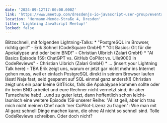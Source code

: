 ```yaml
---
date: '2024-09-12T17:00:00.000Z'
link: 'https://www.meetup.com/dresdenjs-io-javascript-user-group/events/302888141'
location: 'Hermann-Mende-Straße 4, Dresden'
title: 'Lightning JavaScript Meetup!'
locked: false
---
```

Blitzschnell, mit folgenden Lightning-Talks: * "PostgreSQL im Browser, richtig geil!" - Erik Söhnel (CodeSquare GmbH) * "Git Basics: Git für die Apokalypse und oder beim BND!" - Christian Ulbrich (Zalari GmbH) * "AI Basics Episode 159: ChatGPT vs. GitHub CoPilot vs. Ulle9000 in CodeReviews" - Christian Ulbrich (Zalari GmbH) * ... (insert your Lightning Talk here) - TBA Erik zeigt uns, warum er jetzt gar nicht mehr ins Internet gehen muss, weil er einfach PostgreSQL direkt in seinem Browser laufen lässt! Naja fast, seid gespannt auf SQL einmal ganz anders!(!) Christian zeigt uns ein paar kleine GitTricks, falls die Apokalypse kommen sollte oder ihr beim BND arbeitet und eure Rechner nicht vernetzt sind; ihr aber Turnschuhe habt! ...und zu guter letzt, dann hoffentlich schon leicht-launisch eine weitere Episode 159 unserer Reihe: "AI ist geil, aber ich trau mich nicht meinen Chef nach 'ner CoPilot-Lizenz zu fragen": Wie man mit AI ganz schnell Dinge machen kann, die ohne AI nicht so schnell sind. Tolle CodeReviews schreiben. Oder doch nicht?
